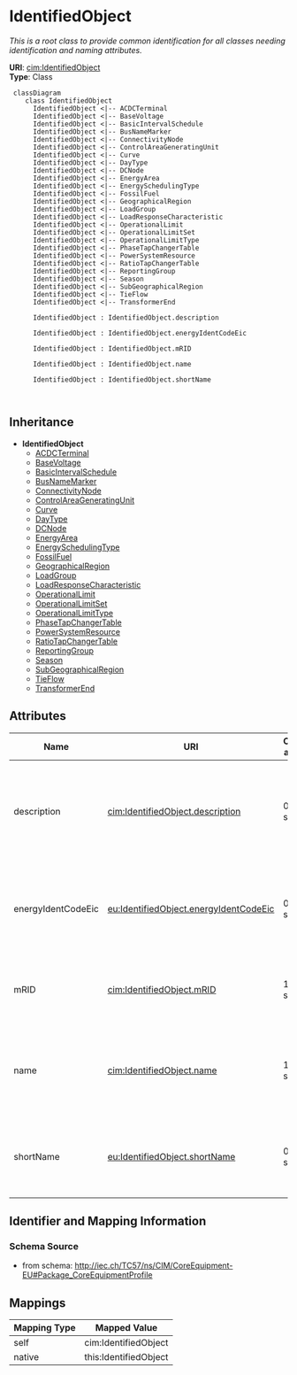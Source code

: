 # IdentifiedObject


_This is a root class to provide common identification for all classes needing identification and naming attributes._





**URI**: [cim:IdentifiedObject](http://iec.ch/TC57/CIM100#IdentifiedObject)<br />
**Type**: Class




```mermaid
 classDiagram
    class IdentifiedObject
      IdentifiedObject <|-- ACDCTerminal
      IdentifiedObject <|-- BaseVoltage
      IdentifiedObject <|-- BasicIntervalSchedule
      IdentifiedObject <|-- BusNameMarker
      IdentifiedObject <|-- ConnectivityNode
      IdentifiedObject <|-- ControlAreaGeneratingUnit
      IdentifiedObject <|-- Curve
      IdentifiedObject <|-- DayType
      IdentifiedObject <|-- DCNode
      IdentifiedObject <|-- EnergyArea
      IdentifiedObject <|-- EnergySchedulingType
      IdentifiedObject <|-- FossilFuel
      IdentifiedObject <|-- GeographicalRegion
      IdentifiedObject <|-- LoadGroup
      IdentifiedObject <|-- LoadResponseCharacteristic
      IdentifiedObject <|-- OperationalLimit
      IdentifiedObject <|-- OperationalLimitSet
      IdentifiedObject <|-- OperationalLimitType
      IdentifiedObject <|-- PhaseTapChangerTable
      IdentifiedObject <|-- PowerSystemResource
      IdentifiedObject <|-- RatioTapChangerTable
      IdentifiedObject <|-- ReportingGroup
      IdentifiedObject <|-- Season
      IdentifiedObject <|-- SubGeographicalRegion
      IdentifiedObject <|-- TieFlow
      IdentifiedObject <|-- TransformerEnd
      
      IdentifiedObject : IdentifiedObject.description
        
      IdentifiedObject : IdentifiedObject.energyIdentCodeEic
        
      IdentifiedObject : IdentifiedObject.mRID
        
      IdentifiedObject : IdentifiedObject.name
        
      IdentifiedObject : IdentifiedObject.shortName
        
      
```





## Inheritance
* **IdentifiedObject**
    * [ACDCTerminal](ACDCTerminal.md)
    * [BaseVoltage](BaseVoltage.md)
    * [BasicIntervalSchedule](BasicIntervalSchedule.md)
    * [BusNameMarker](BusNameMarker.md)
    * [ConnectivityNode](ConnectivityNode.md)
    * [ControlAreaGeneratingUnit](ControlAreaGeneratingUnit.md)
    * [Curve](Curve.md)
    * [DayType](DayType.md)
    * [DCNode](DCNode.md)
    * [EnergyArea](EnergyArea.md)
    * [EnergySchedulingType](EnergySchedulingType.md)
    * [FossilFuel](FossilFuel.md)
    * [GeographicalRegion](GeographicalRegion.md)
    * [LoadGroup](LoadGroup.md)
    * [LoadResponseCharacteristic](LoadResponseCharacteristic.md)
    * [OperationalLimit](OperationalLimit.md)
    * [OperationalLimitSet](OperationalLimitSet.md)
    * [OperationalLimitType](OperationalLimitType.md)
    * [PhaseTapChangerTable](PhaseTapChangerTable.md)
    * [PowerSystemResource](PowerSystemResource.md)
    * [RatioTapChangerTable](RatioTapChangerTable.md)
    * [ReportingGroup](ReportingGroup.md)
    * [Season](Season.md)
    * [SubGeographicalRegion](SubGeographicalRegion.md)
    * [TieFlow](TieFlow.md)
    * [TransformerEnd](TransformerEnd.md)



## Attributes


| Name | URI | Cardinality and Range | Description | Inheritance |
| ---  | --- | --- | --- | --- |
| description | [cim:IdentifiedObject.description](http://iec.ch/TC57/CIM100#IdentifiedObject.description) | 0..1 <br />  string  | The description is a free human readable text describing or naming the object | direct |
| energyIdentCodeEic | [eu:IdentifiedObject.energyIdentCodeEic](http://iec.ch/TC57/CIM100-European#IdentifiedObject.energyIdentCodeEic) | 0..1 <br />  string  | The attribute is used for an exchange of the EIC code (Energy identification ... | direct |
| mRID | [cim:IdentifiedObject.mRID](http://iec.ch/TC57/CIM100#IdentifiedObject.mRID) | 1..1 <br />  string  | Master resource identifier issued by a model authority | direct |
| name | [cim:IdentifiedObject.name](http://iec.ch/TC57/CIM100#IdentifiedObject.name) | 1..1 <br />  string  | The name is any free human readable and possibly non unique text naming the o... | direct |
| shortName | [eu:IdentifiedObject.shortName](http://iec.ch/TC57/CIM100-European#IdentifiedObject.shortName) | 0..1 <br />  string  | The attribute is used for an exchange of a human readable short name with len... | direct |









## Identifier and Mapping Information







### Schema Source


* from schema: http://iec.ch/TC57/ns/CIM/CoreEquipment-EU#Package_CoreEquipmentProfile





## Mappings

| Mapping Type | Mapped Value |
| ---  | ---  |
| self | cim:IdentifiedObject |
| native | this:IdentifiedObject |




